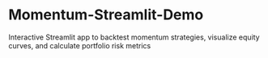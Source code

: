 # Momentum-Streamlit-Demo
Interactive Streamlit app to backtest momentum strategies, visualize equity curves, and calculate portfolio risk metrics
